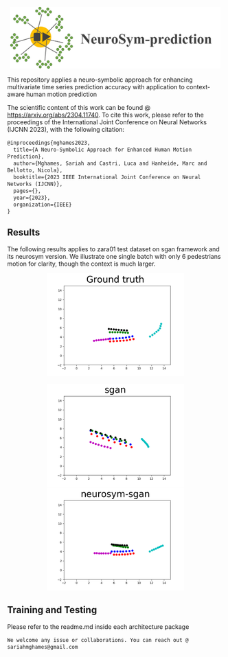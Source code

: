 <p align="center">
    <img src="https://github.com/sariahmghames/NeuroSyM-prediction/blob/main/NeuroSyM-sgan/neurosgan_images/logo.jpg" width="490" height="144" /> 
</p> 

This repository applies a neuro-symbolic approach for enhancing multivariate time series prediction accuracy with application to context-aware human motion prediction 


The scientific content of this work can be found @ https://arxiv.org/abs/2304.11740. To cite this work, please refer to the proceedings of the International Joint Conference on Neural Networks (IJCNN 2023), with the following citation:

```
@inproceedings{mghames2023,
  title={A Neuro-Symbolic Approach for Enhanced Human Motion Prediction},
  author={Mghames, Sariah and Castri, Luca and Hanheide, Marc and Bellotto, Nicola},
  booktitle={2023 IEEE International Joint Conference on Neural Networks (IJCNN)},
  pages={},
  year={2023},
  organization={IEEE}
}
```


## Results
The following results applies to zara01 test dataset on sgan framework and its neurosym version. We illustrate one single batch with only 6 pedestrians motion for clarity, though the context is much larger.

<p align="center">
    <img src="https://github.com/sariahmghames/NeuroSyM-prediction/blob/main/NeuroSyM-sgan/neurosgan_images/zara01_gt_8ts_neurosym.gif" width="320" height="240" /> 
</p>

<p align="center">
  <img src="https://github.com/sariahmghames/NeuroSyM-prediction/blob/main/NeuroSyM-sgan/neurosgan_images/zara01_pred_8ts_sgan.gif" width="320" height="240" />
  <img src="https://github.com/sariahmghames/NeuroSyM-prediction/blob/main/NeuroSyM-sgan/neurosgan_images/zara01_pred_8ts_neurosym.gif" width="320" height="240" />
</p>

## Training and Testing
Please refer to the readme.md inside each architecture package

```
We welcome any issue or collaborations. You can reach out @ sariahmghames@gmail.com 
```
